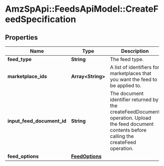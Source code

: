 # AmzSpApi::FeedsApiModel::CreateFeedSpecification

## Properties
Name | Type | Description | Notes
------------ | ------------- | ------------- | -------------
**feed_type** | **String** | The feed type. | 
**marketplace_ids** | **Array&lt;String&gt;** | A list of identifiers for marketplaces that you want the feed to be applied to. | 
**input_feed_document_id** | **String** | The document identifier returned by the createFeedDocument operation. Upload the feed document contents before calling the createFeed operation. | 
**feed_options** | [**FeedOptions**](FeedOptions.md) |  | [optional] 

